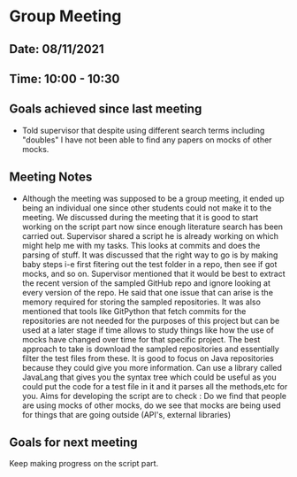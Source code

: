 # Group Meeting 
## Date: 08/11/2021
## Time: 10:00 - 10:30

## Goals achieved since last meeting

* Told supervisor that despite using different search terms including "doubles" I have not been able to find any papers on mocks of other mocks.

## Meeting Notes

* Although the meeting was supposed to be a group meeting, it ended up being an individual one since other students could not make it to the meeting. We discussed during the meeting that it is good to start working on the script part now since enough literature search has been carried out. Supervisor shared a script he is already working on which might help me with my tasks. This looks at commits and does the parsing of stuff. It was discussed that the right way to go is by making baby steps i-e first fitering out the test folder in a repo, then see if got mocks, and so on. Supervisor mentioned that it would be best to extract the recent version of the sampled GitHub repo and ignore looking at every version of the repo. He said that one issue that can arise is the memory required for storing the sampled repositories. It was also mentioned that tools like GitPython that fetch commits for the repositories are not needed for the purposes of this project but can be used at a later stage if time allows to study things like how the use of mocks have changed over time for that specific project. The best approach to take is download the sampled repositories and essentially filter the test files from these. It is good to focus on Java repositories because they could give you more information. Can use a library called JavaLang that gives you the syntax tree which could be useful as you could put the code for a test file in it and it parses all the methods,etc for you. Aims for developing the script are to check : Do we find that people are using mocks of other mocks, do we see that mocks are being used for things that are going outside (API's, external libraries)

## Goals for next meeting
Keep making progress on the script part.
